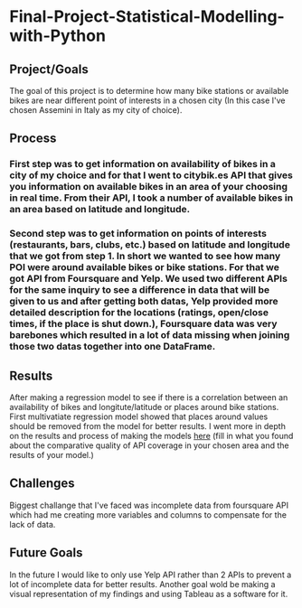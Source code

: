 # Final-Project-Statistical-Modelling-with-Python

## Project/Goals
The goal of this project is to determine how many bike stations or available bikes are near different point of interests in a chosen city (In this case I've chosen Assemini in Italy as my city of choice).

## Process
### First step was to get information on availability of bikes in a city of my choice and for that I went to citybik.es API that gives you information on available bikes in an area of your choosing in real time. From their API, I took a number of available bikes in an area based on latitude and longitude.
### Second step was to get information on points of interests (restaurants, bars, clubs, etc.) based on latitude and longitude that we got from step 1. In short we wanted to see how many POI were around available bikes or bike stations. For that we got API from Foursquare and Yelp. We used two different APIs for the same inquiry to see a difference in data that will be given to us and after getting both datas, Yelp provided more detailed description for the locations (ratings, open/close times, if the place is shut down.), Foursquare data was very barebones which resulted in a lot of data missing when joining those two datas together into one DataFrame.

## Results
After making a regression model to see if there is a correlation between an availability of bikes and longitute/latitude or places around bike stations. First multivatiate regression model showed that places around values should be removed from the model for better results. I went more in depth on the results and process of making the models [here](/notebooks/model_building.ipynb)
(fill in what you found about the comparative quality of API coverage in your chosen area and the results of your model.)

## Challenges 
Biggest challange that I've faced was incomplete data from foursquare API which had me creating more variables and columns to compensate for the lack of data.

## Future Goals
In the future I would like to only use Yelp API rather than 2 APIs to prevent a lot of incomplete data for better results. Another goal wold be making a visual representation of my findings and using Tableau as a software for it.
